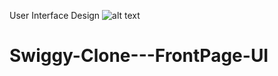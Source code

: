 User Interface Design
![alt text](https://blogger.googleusercontent.com/img/a/AVvXsEhIHXV5q44SMXi1kwcTTT45_8JzTHYnrTn-Mvft3f9AaRMv2iT3Z8aZUilUiTGXbCfsAi_cOysQgqHFkcSpBmWuP-W799E8Be71tI0aef8GMb0Q-fBAdFDflQ__q9VDJCRuojNDhGEl9L6pJp_sCcwvdrY9evcezQLw19VqTWKTAt1KPXo9yzkxGSwm=s16000)
# Swiggy-Clone---FrontPage-UI
